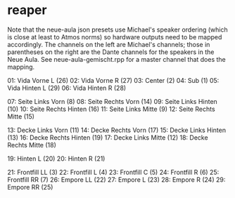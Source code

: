 # reaper
Note that the neue-aula json presets use Michael's speaker
ordering (which is close at least to Atmos norms) so hardware outputs need to be
mapped accordingly. The channels on the left are Michael's channels; those in
parentheses on the right are the Dante channels for the speakers in the Neue
Aula. See neue-aula-gemischt.rpp for a master channel that does the mapping.

01: Vida Vorne L         (26)
02: Vida Vorne R         (27)
03: Center               (2)
04: Sub                  (1) 
05: Vida Hinten L        (29)
06: Vida Hinten R        (28)

07: Seite Links Vorn     (8)
08: Seite Rechts Vorn    (14)
09: Seite Links Hinten   (10)
10: Seite Rechts Hinten  (16)
11: Seite Links Mitte    (9)
12: Seite Rechts Mitte   (15)

13: Decke Links Vorn     (11)
14: Decke Rechts Vorn    (17)
15: Decke Links Hinten   (13)
16: Decke Rechts Hinten  (19)
17: Decke Links Mitte    (12)
18: Decke Rechts Mitte   (18)

19: Hinten L             (20)
20: Hinten R             (21)

21: Frontfill LL         (3)
22: Frontfill L          (4)
23: Frontfill C          (5)
24: Frontfill R          (6)
25: Frontfill RR         (7)
26: Empore LL            (22)
27: Empore L             (23)
28: Empore R             (24)
29: Empore RR            (25)
